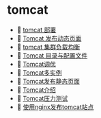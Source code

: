# tomcat

* 📄 [tomcat 部署](siyuan://blocks/20230610173717-fut0587)
* 📄 [Tomcat 发布动态页面](siyuan://blocks/20230610173757-bnayie0)
* 📄 [tomcat 集群负载均衡](siyuan://blocks/20230610173730-cywzq47)
* 📄 [Tomcat 目录与配置文件](siyuan://blocks/20230610173748-99lvh80)
* 📄 [Tomcat调优](siyuan://blocks/20230610173724-p5zl54c)
* 📄 [Tomcat多实例](siyuan://blocks/20230610173752-htjdr5x)
* 📄 [Tomcat发布静态页面](siyuan://blocks/20230610173737-efrfaiu)
* 📄 [Tomcat介绍](siyuan://blocks/20230610173742-5rku9li)
* 📄 [Tomcat压力测试](siyuan://blocks/20230610173736-xl07hgl)
* 📄 [使用nginx发布tomcat站点](siyuan://blocks/20230610173741-edrm6bc)

‍
